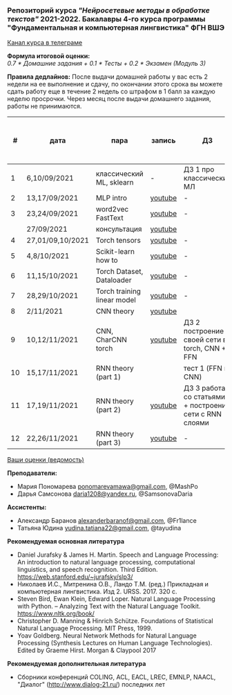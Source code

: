### Репозиторий курса *"Нейросетевые методы в обработке текстов"* 2021-2022.  Бакалавры 4-го курса программы "Фундаментальная и компьютерная лингвистика" ФГН ВШЭ

[Канал курса в телеграме](https://t.me/hse_nnmethods2122)

**Формула итоговой оценки:**  
*0.7 * Домашние задания + 0.1 * Тесты +  0.2 * Экзамен (Модуль 3)*

**Правила дедлайнов:** 
После выдачи домашней работы у вас есть 2 недели на ее выполнение и сдачу, по окончании этого срока вы можете сдать работу еще в течение 2 недель со штрафом в 1 балл за каждую неделю просрочки. Через месяц после выдачи домашнего задания, работы не принимаются.


\# | дата| пара|запись| ДЗ  | Мягкий дедлайн | Жесткий дедлайн | Ссылка на форму для сдачи
| -------------| -------------| -------------| -------------| ------------- | ------------- | ----------- | ---------------- | 
| 1|6,10/09/2021|классический ML, sklearn | - | ДЗ 1 про классический МЛ   |  26.09.21 23:59  | 10.10.21 23:59  | [google forms](https://forms.gle/igoRrML4g9uGt6p1A) |
| 2|13,17/09/2021|MLP intro| [youtube](https://www.youtube.com/watch?v=lFh6kKYiaZw) | - | - | - | - |
| 3|23,24/09/2021|word2vec FastText| [youtube](https://youtu.be/InwNEwh6DYk) | - | - | - | - |
| |27/09/2021|консультация| [youtube](https://www.youtube.com/watch?v=qKJljmY90Yk) | | | | |
| 4|27,01/09,10/2021|Torch tensors| [youtube](https://youtu.be/HQyx8vK1S4A) | - | - | - | - |
| 5|4,8/10/2021|Scikit-learn how to| [youtube](https://youtu.be/uZlYMKHMdMA) | - | - | - | - |
| 6|11,15/10/2021|Torch Dataset, Dataloader| [youtube](https://youtu.be/s9WPMP8CXnI) | - | - | - | - |
| 7|28,29/10/2021|Torch training linear model| [youtube](https://youtu.be/52Ky4PP1kmg) | - | - | - | - |
| 8|2/11/2021|CNN theory| [youtube](https://youtu.be/pyxq1HxdB1M) |  | - | - | - |
| 9|10,12/11/2021|CNN, CharCNN  torch| [youtube](https://youtu.be/GCV7CBg5kIY) | ДЗ 2 построение своей сети в torch, CNN + FFN | 26.11.21 23:59 | 10.12.21 23:59| [google forms](https://docs.google.com/forms/d/e/1FAIpQLScNQfeHd9TF7kO73126q-zhwQlPi4-snNxSyGO0NxKMitxgDQ/viewform?usp=sf_link) |
| 10|15,17/11/2021|RNN theory (part 1)|   | тест 1 (FFN и CNN) | 1.12.21 23:59 | 15.12.21 23:59 | [google forms](https://docs.google.com/forms/d/1pVhBqFRZOWO9YMbdZZWhEOwuTzRREEThNmq8uzj3JL0/edit?usp=sharing) |
| 11|17,19/11/2021|RNN theory (part 2)| [youtube](https://youtu.be/xdxLN17eVIU) | ДЗ 3 работа со статьями + построение сети с RNN слоями  |15.12.21 | 29.11.21 | [google forms](https://docs.google.com/forms/d/107DomtonrXme0RkKcgIQmY-dXMmWb-JEcwsdIED0ago/edit) |
| 12|22,26/11/2021|RNN theory (part 3)| [youtube](https://youtu.be/seLYJ7y_4yo) | - | - | - | - |



[Ваши оценки (ведомость)](https://docs.google.com/spreadsheets/d/1EcETCgAVFi4konmjudonCb-e9uVrKvqNygzjW8CGMdE/edit#gid=0)

**Преподаватели:**
- Мария Пономарева ponomarevamawa@gmail.com, @MashPo
- Дарья Самсонова daria1208@yandex.ru, @SamsonovaDaria

**Ассистенты:**
- Александр Баранов alexanderbaranof@gmail.com, @Fr1lance 
- Татьяна Юдина yudina.tatiana22@gmail.com, @tayudina

**Рекомендуемая основная литература** 
- Daniel Jurafsky & James H. Martin. Speech and Language Processing: An introduction to natural language processing, computational linguistics, and speech recognition. Third Edition. https://web.stanford.edu/~jurafsky/slp3/
- Николаев И.С., Митренина О.В., Ландо Т.М. (ред.) Прикладная и компьютерная лингвистика. Изд 2. URSS. 2017. 320 с.
- Steven Bird, Ewan Klein, Edward Loper. Natural Language Processing with Python. – Analyzing Text with the Natural Language Toolkit. https://www.nltk.org/book/
- Christopher D. Manning & Hinrich Schütze. Foundations of Statistical Natural Language Processing. MIT Press, 1999.
- Yoav Goldberg. Neural Network Methods for Natural Language Processing (Synthesis Lectures on Human Language Technologies). Edited by Graeme Hirst. Morgan & Claypool 2017

**Рекомендуемая дополнительная литература**
- Cборники конференций COLING, ACL, EACL, LREC, EMNLP, NAACL, "Диалог" (http://www.dialog-21.ru/) последних лет

